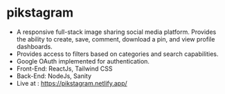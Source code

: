 # pikstagram

- A responsive full-stack image sharing social media platform. Provides the ability
to create, save, comment, download a pin, and view profile dashboards.
- Provides access to filters based on categories and search capabilities.
- Google OAuth implemented for authentication.
- Front-End: ReactJs, Tailwind CSS
- Back-End: NodeJs, Sanity
- Live at : https://pikstagram.netlify.app/
